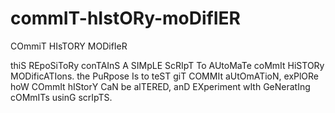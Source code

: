 # commIT-hIstORy-moDifIER
COmmiT HIsTORY MODifIeR

thiS REpoSiToRy conTAInS A SIMpLE ScRIpT To AUtoMaTe coMmIt HiSTORy MODificATIons. the PuRpose Is to teST giT COMMIt aUtOmATioN, exPlORe hoW COmmIt hIStorY CaN be alTERED, anD EXperiment wIth GeNeratIng cOMmITs usinG scrIpTS.
